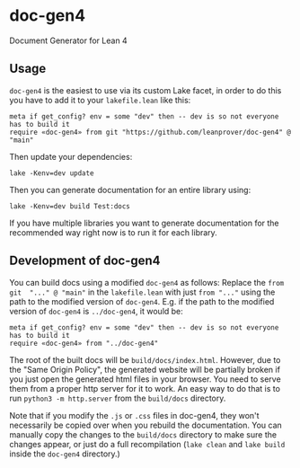 # doc-gen4
Document Generator for Lean 4

## Usage
`doc-gen4` is the easiest to use via its custom Lake facet, in order
to do this you have to add it to your `lakefile.lean` like this:
```
meta if get_config? env = some "dev" then -- dev is so not everyone has to build it
require «doc-gen4» from git "https://github.com/leanprover/doc-gen4" @ "main"
```

Then update your dependencies:
```
lake -Kenv=dev update
```

Then you can generate documentation for an entire library using:
```
lake -Kenv=dev build Test:docs
```
If you have multiple libraries you want to generate documentation for
the recommended way right now is to run it for each library.

## Development of doc-gen4
You can build docs using a modified `doc-gen4` as follows:  Replace the `from git  "..." @ "main"` in the `lakefile.lean` with just `from "..."` using the path to the modified version of `doc-gen4`.  E.g. if the
path to the modified version of `doc-gen4` is `../doc-gen4`, it would be:
```
meta if get_config? env = some "dev" then -- dev is so not everyone has to build it
require «doc-gen4» from "../doc-gen4"
```

The root of the built docs will be `build/docs/index.html`.  However, due to the "Same Origin Policy", the
generated website will be partially broken if you just open the generated html files in your browser.  You
need to serve them from a proper http server for it to work.  An easy way to do that is to run 
`python3 -m http.server` from the `build/docs` directory.

Note that if you modify the `.js` or `.css` files in doc-gen4, they won't necessarily be copied over when 
you rebuild the documentation.  You can manually copy the changes to the `build/docs` directory to make
sure the changes appear, or just do a full recompilation (`lake clean` and `lake build` inside the `doc-gen4`
directory.)
